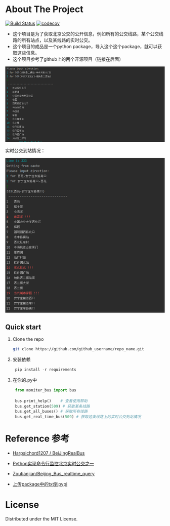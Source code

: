 # About The Project

[![Build Status](https://travis-ci.com/dev-J-Ariza/moniter_bus.svg?token=oXwGPfT7t3rxFMeiYgjs&branch=main)](https://travis-ci.com/dev-J-Ariza/moniter_bus)
[![codecov](https://codecov.io/gh/dev-J-Ariza/moniter_bus/branch/main/graph/badge.svg?token=ZM7LQUISZ6)](https://codecov.io/gh/dev-J-Ariza/moniter_bus)

- 这个项目是为了获取北京公交的公开信息，例如所有的公交线路，某个公交线路的所有站点，以及某线路的实时公交。
- 这个项目的成品是一个python package，导入这个这个package，就可以获取这些信息。
- 这个项目参考了github上的两个开源项目（链接在后面）

![screenshot](/screenshot.png)

实时公交到站情况：

![实时公交到站图片](/real_time_bus.png)



## Quick start

1. Clone the repo
   ```sh
   git clone https://github.com/github_username/repo_name.git
   ```
   
2. 安装依赖
   ```python 
    pip install -r requirements
   ```
3. 在你的.py中
   ```python
    from moniter_bus import bus
   
    bus.print_help()    # 查看使用帮助
    bus.get_station(509) # 获取某条线路
    bus.get_all_buses() # 获取所有线路
    bus.get_real_time_bus(509) # 获取这条线路上的实时公交到站情况
   ```

# Reference 参考
- [Harpsichord1207 / BeiJingRealBus](https://github.com/Harpsichord1207/BeiJingRealBus.git)
  
- [Python实现命令行监控北京实时公交之一](https://segmentfault.com/a/1190000014324320)

- [Zoutianjian/Beijing_Bus_realtime_query](https://github.com/Zoutianjian/Beijing_Bus_realtime_query)

- [上传package中的txt到pypi](https://stackoverflow.com/questions/11848030/how-include-static-files-to-setuptools-python-package/11848281#11848281?newreg=ae694d7b4e164701824d5c7622ff676b)

# License

Distributed under the MIT License. 
